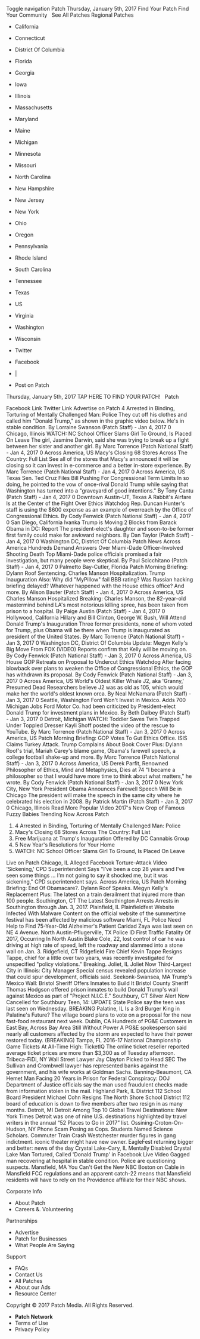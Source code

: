Toggle navigation Patch Thursday, January 5th, 2017 Find Your Patch Find Your Community   See All Patches Regional Patches

*   California
*   Connecticut
*   District Of Columbia
*   Florida
*   Georgia
*   Iowa
*   Illinois
*   Massachusetts
*   Maryland
*   Maine
*   Michigan
*   Minnesota
*   Missouri
*   North Carolina
*   New Hampshire
*   New Jersey
*   New York
*   Ohio
*   Oregon
*   Pennsylvania
*   Rhode Island
*   South Carolina
*   Tennessee
*   Texas
*   US
*   Virginia
*   Washington
*   Wisconsin

*   Twitter
*   Facebook
*   |
*   Post on Patch

Thursday, January 5th, 2017 TAP HERE TO FIND YOUR PATCH!   Patch

Facebook Link Twitter Link Advertise on Patch 4 Arrested in Binding, Torturing of Mentally Challenged Man: Police They cut off his clothes and called him "Donald Trump," as shown in the graphic video below. He's in stable condition. By Lorraine Swanson (Patch Staff) - Jan 4, 2017 0 Chicago, Illinois WATCH: NC School Officer Slams Girl To Ground, Is Placed On Leave The girl, Jasmine Darwin, said she was trying to break up a fight between her sister and another girl. By Marc Torrence (Patch National Staff) - Jan 4, 2017 0 Across America, US Macy's Closing 68 Stores Across The Country: Full List See all of the stores that Macy's announced it will be closing so it can invest in e-commerce and a better in-store experience. By Marc Torrence (Patch National Staff) - Jan 4, 2017 0 Across America, US Texas Sen. Ted Cruz Files Bill Pushing For Congressional Term Limits In so doing, he pointed to the vow of once-rival Donald Trump while saying that Washington has turned into a "graveyard of good intentions." By Tony Cantu (Patch Staff) - Jan 4, 2017 0 Downtown Austin-UT, Texas A Rabbit's Airfare Is at the Center of the Fight Over Ethics Watchdog Rep. Duncan Hunter's staff is using the $600 expense as an example of overreach by the Office of Congressional Ethics. By Cody Fenwick (Patch National Staff) - Jan 4, 2017 0 San Diego, California Ivanka Trump is Moving 2 Blocks from Barack Obama in DC: Report The president-elect's daughter and soon-to-be former first family could make for awkward neighbors. By Dan Taylor (Patch Staff) - Jan 4, 2017 0 Washington DC, District Of Columbia Patch News Across America Hundreds Demand Answers Over Miami-Dade Officer-Involved Shooting Death Top Miami-Dade police officials promised a fair investigation, but many people were skeptical. By Paul Scicchitano (Patch Staff) - Jan 4, 2017 0 Palmetto Bay-Cutler, Florida Patch Morning Briefing: Dylann Roof Sentencing. Charles Manson Hospitalization. Trump Inauguration Also: Why did "MyPillow" fail BBB rating? Was Russian hacking briefing delayed? Whatever happened with the House ethics office? And more. By Alison Bauter (Patch Staff) - Jan 4, 2017 0 Across America, US Charles Manson Hospitalized Breaking: Charles Manson, the 82-year-old mastermind behind LA's most notorious killing spree, has been taken from prison to a hospital. By Paige Austin (Patch Staff) - Jan 4, 2017 0 Hollywood, California Hillary and Bill Clinton, George W. Bush, Will Attend Donald Trump's Inauguration Three former presidents, none of whom voted for Trump, plus Obama will be there when Trump is inaugurated as president of the United States. By Marc Torrence (Patch National Staff) - Jan 3, 2017 0 Washington DC, District Of Columbia Update: Megyn Kelly's Big Move From FOX (VIDEO) Reports confirm that Kelly will be moving on. By Cody Fenwick (Patch National Staff) - Jan 3, 2017 0 Across America, US House GOP Retreats on Proposal to Undercut Ethics Watchdog After facing blowback over plans to weaken the Office of Congressional Ethics, the GOP has withdrawn its proposal. By Cody Fenwick (Patch National Staff) - Jan 3, 2017 0 Across America, US World's Oldest Killer Whale J2, aka 'Granny,' Presumed Dead Researchers believe J2 was as old as 105, which would make her the world's oldest known orca. By Neal McNamara (Patch Staff) - Jan 3, 2017 0 Seattle, Washington Ford Won't Invest in Mexico. Adds 700 Michigan Jobs Ford Motor Co. had been criticized by President-elect Donald Trump for investment plans in Mexico. By Beth Dalbey (Patch Staff) - Jan 3, 2017 0 Detroit, Michigan WATCH: Toddler Saves Twin Trapped Under Toppled Dresser Kayli Shoff posted the video of the rescue to YouTube. By Marc Torrence (Patch National Staff) - Jan 3, 2017 0 Across America, US Patch Morning Briefing: GOP Votes To Gut Ethics Office. ISIS Claims Turkey Attack. Trump Complains About Book Cover Plus: Dylann Roof's trial, Mariah Carey's blame game, Obama's farewell speech, a college football shake-up and more. By Marc Torrence (Patch National Staff) - Jan 3, 2017 0 Across America, US Derek Parfit, Renowned Philosopher of Ethics, Mind and Metaphysics, Dies at 74 "I became a philosopher so that I would have more time to think about what matters," he wrote. By Cody Fenwick (Patch National Staff) - Jan 3, 2017 0 New York City, New York President Obama Announces Farewell Speech Will Be in Chicago The president will make the speech in the same city where he celebrated his election in 2008. By Patrick Martin (Patch Staff) - Jan 3, 2017 0 Chicago, Illinois Read More Popular Video 2017's New Crop of Famous Fuzzy Babies Trending Now Across Patch

1.  4 Arrested in Binding, Torturing of Mentally Challenged Man: Police
2.  Macy's Closing 68 Stores Across The Country: Full List
3.  Free Marijuana at Trump's Inauguration Offered by DC Cannabis Group
4.  5 New Year's Resolutions for Your Home
5.  WATCH: NC School Officer Slams Girl To Ground, Is Placed On Leave

Live on Patch Chicago, IL Alleged Facebook Torture-Attack Video 'Sickening,' CPD Superintendent Says "I’ve been a cop 28 years and I’ve seen some things ... I’m not going to say it shocked me, but it was sickening," CPD superintendent says. Across America, US Patch Morning Briefing: End Of Obamacare?. Dylann Roof Speaks. Megyn Kelly's Replacement Plus: The latest on a train derailment that injured more than 100 people. Southington, CT The Latest Southington Arrests Arrests in Southington through Jan. 3, 2017. Plainfield, IL Plainfieldfest Website Infected With Malware Content on the official website of the summertime festival has been affected by malicious software Miami, FL Police Need Help to Find 75-Year-Old Alzheimer's Patient Caridad Zaya was last seen on NE 4 Avenue. North Austin-Pflugerville, TX Police ID First Traffic Fatality Of 2017, Occurring In North Austin Blake Cole, 22, lost control of car he was driving at high rate of speed, left the roadway and slammed into a stone wall on Jan. 3. Ridgefield, CT Ridgefield Fire Chief Kevin Tappe Resigns Tappe, chief for a little over two years, was recently investigated for unspecified "policy violations." Breaking. Joliet, IL Joliet Now Third-Largest City in Illinois: City Manager Special census revealed population increase that could spur development, officials said. Seekonk-Swansea, MA Trump's Mexico Wall: Bristol Sheriff Offers Inmates to Build It Bristol County Sheriff Thomas Hodgson offered prison inmates to build Donald Trump's wall against Mexico as part of "Project N.I.C.E." Southbury, CT Silver Alert Now Cancelled for Southbury Teen, 14: UPDATE State Police say the teen was last seen on Wednesday. BREAKING Palatine, IL Is a 3rd Burger King in Palatine's Future? The village board plans to vote on a proposal for the new fast-food restaurant next week. Dublin, CA Hundreds of PG&E Customers in East Bay, Across Bay Area Still Without Power A PG&E spokesperson said nearly all customers affected by the storm are expected to have their power restored today. (BREAKING) Tampa, FL 2016-17 National Championship Game Tickets At All-Time High: TicketIQ The online ticket reseller reported average ticket prices are more than $3,300 as of Tuesday afternoon. Tribeca-FiDi, NY Wall Street Lawyer Jay Clayton Picked to Head SEC The Sullivan and Crombwell lawyer has represented banks against the government, and his wife works at Goldman Sachs. Banning-Beaumont, CA Hemet Man Facing 20 Years in Prison for Federal Conspiracy: DOJ Department of Justice officials say the man used fraudulent checks made from information stolen in the mail. Highland Park, IL District 112 School Board President Michael Cohn Resigns The North Shore School District 112 board of education is down to five members after two resign in as many months. Detroit, MI Detroit Among Top 10 Global Travel Destinations: New York Times Detroit was one of nine U.S. destinations highlighted by travel writers in the annual “52 Places to Go in 2017” list. Ossining-Croton-On-Hudson, NY Phone Scam Posing as Cops. Students Named Science Scholars. Commuter Train Crash Westchester murder figures in gang indictment. iconic theater might have new owner. EagleFest returning bigger and better: news of the day Crystal Lake-Cary, IL Mentally Disabled Crystal Lake Man Tortured, Called 'Donald Trump' in Facebook Live Video Gagged man recovering at hospital in stable condition. Police are questioning suspects. Mansfield, MA You Can't Get the New NBC Boston on Cable in Mansfield FCC regulations and an apparent catch-22 means that Mansfield residents will have to rely on the Providence affiliate for their NBC shows.

Corporate Info

*   About Patch
*   Careers &. Volunteering

Partnerships

*   Advertise
*   Patch for Businesses
*   What People Are Saying

Support

*   FAQs
*   Contact Us
*   All Patches
*   About our Ads
*   Resource Center

Copyright © 2017 Patch Media. All Rights Reserved.

*   **Patch Network**
*   Terms of Use
*   Privacy Policy